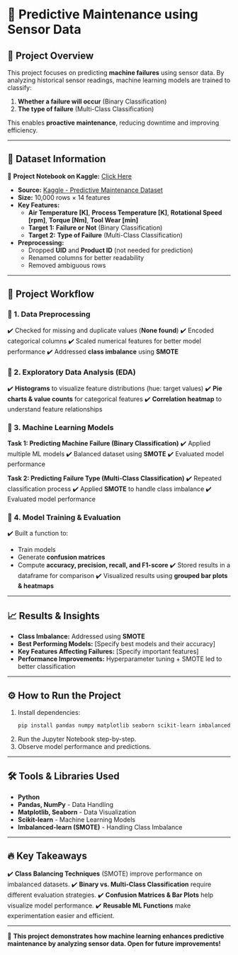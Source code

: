 # 🔧 Predictive Maintenance using Sensor Data

## 📌 Project Overview
This project focuses on predicting **machine failures** using sensor data. By analyzing historical sensor readings, machine learning models are trained to classify:
1. **Whether a failure will occur** (Binary Classification)
2. **The type of failure** (Multi-Class Classification)

This enables **proactive maintenance**, reducing downtime and improving efficiency.

---

## 📂 Dataset Information

🔗 **Project Notebook on Kaggle:** [Click Here](https://www.kaggle.com/code/jayantkathuria/predictive-maintenance-using-sensor-data)
- **Source:** [Kaggle - Predictive Maintenance Dataset](https://www.kaggle.com/code/jayantkathuria/predictive-maintenance-using-sensor-data)
- **Size:** 10,000 rows × 14 features
- **Key Features:**
  - **Air Temperature [K]**, **Process Temperature [K]**, **Rotational Speed [rpm]**, **Torque [Nm]**, **Tool Wear [min]**
  - **Target 1:** **Failure or Not** (Binary Classification)
  - **Target 2:** **Type of Failure** (Multi-Class Classification)
- **Preprocessing:**
  - Dropped **UID** and **Product ID** (not needed for prediction)
  - Renamed columns for better readability
  - Removed ambiguous rows

---

## 🔄 Project Workflow

### 📌 1. Data Preprocessing
✔️ Checked for missing and duplicate values (**None found**)
✔️ Encoded categorical columns
✔️ Scaled numerical features for better model performance
✔️ Addressed **class imbalance** using **SMOTE**

### 📌 2. Exploratory Data Analysis (EDA)
✔️ **Histograms** to visualize feature distributions (hue: target values)
✔️ **Pie charts & value counts** for categorical features
✔️ **Correlation heatmap** to understand feature relationships

### 📌 3. Machine Learning Models
**Task 1: Predicting Machine Failure (Binary Classification)**
✔️ Applied multiple ML models
✔️ Balanced dataset using **SMOTE**
✔️ Evaluated model performance

**Task 2: Predicting Failure Type (Multi-Class Classification)**
✔️ Repeated classification process
✔️ Applied **SMOTE** to handle class imbalance
✔️ Evaluated model performance

### 📌 4. Model Training & Evaluation
✔️ Built a function to:
   - Train models
   - Generate **confusion matrices**
   - Compute **accuracy, precision, recall, and F1-score**
✔️ Stored results in a dataframe for comparison
✔️ Visualized results using **grouped bar plots & heatmaps**

---

## 📈 Results & Insights
- **Class Imbalance:** Addressed using **SMOTE**
- **Best Performing Models:** [Specify best models and their accuracy]
- **Key Features Affecting Failures:** [Specify important features]
- **Performance Improvements:** Hyperparameter tuning + SMOTE led to better classification

---

## ⚙️ How to Run the Project
1. Install dependencies:
   ```bash
   pip install pandas numpy matplotlib seaborn scikit-learn imbalanced-learn
   ```
2. Run the Jupyter Notebook step-by-step.
3. Observe model performance and predictions.

---

## 🛠️ Tools & Libraries Used
- **Python**
- **Pandas, NumPy** - Data Handling
- **Matplotlib, Seaborn** - Data Visualization
- **Scikit-learn** - Machine Learning Models
- **Imbalanced-learn (SMOTE)** - Handling Class Imbalance

---

## 🔥 Key Takeaways
✔️ **Class Balancing Techniques** (SMOTE) improve performance on imbalanced datasets.
✔️ **Binary vs. Multi-Class Classification** require different evaluation strategies.
✔️ **Confusion Matrices & Bar Plots** help visualize model performance.
✔️ **Reusable ML Functions** make experimentation easier and efficient.

---

🚀 **This project demonstrates how machine learning enhances predictive maintenance by analyzing sensor data. Open for future improvements!**

